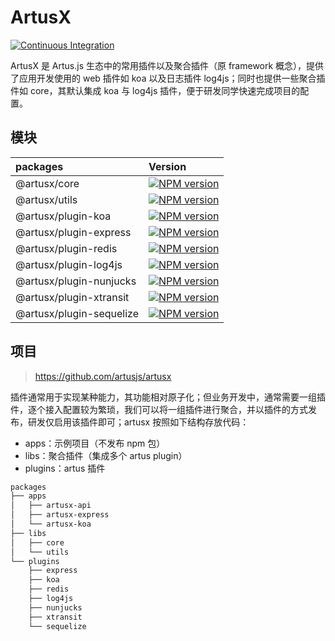 # ArtusX

[![Continuous Integration](https://github.com/artusjs/artusx/actions/workflows/ci.yml/badge.svg)](https://github.com/artusjs/artusx/actions/workflows/ci.yml)

ArtusX 是 Artus.js 生态中的常用插件以及聚合插件（原 framework 概念），提供了应用开发使用的 web 插件如 koa 以及日志插件 log4js；同时也提供一些聚合插件如 core，其默认集成 koa 与 log4js 插件，便于研发同学快速完成项目的配置。

## 模块

| packages                 | Version                                                                                                                                           |
| :----------------------- | :------------------------------------------------------------------------------------------------------------------------------------------------ |
| @artusx/core             | [![NPM version](https://img.shields.io/npm/v/@artusx/core.svg?style=flat-square)](https://npmjs.org/package/@artusx/core)                         |
| @artusx/utils            | [![NPM version](https://img.shields.io/npm/v/@artusx/utils.svg?style=flat-square)](https://npmjs.org/package/@artusx/utils)                       |
| @artusx/plugin-koa       | [![NPM version](https://img.shields.io/npm/v/@artusx/plugin-koa.svg?style=flat-square)](https://npmjs.org/package/@artusx/plugin-koa)             |
| @artusx/plugin-express   | [![NPM version](https://img.shields.io/npm/v/@artusx/plugin-express.svg?style=flat-square)](https://npmjs.org/package/@artusx/plugin-express)     |
| @artusx/plugin-redis     | [![NPM version](https://img.shields.io/npm/v/@artusx/plugin-redis.svg?style=flat-square)](https://npmjs.org/package/@artusx/plugin-redis)         |
| @artusx/plugin-log4js    | [![NPM version](https://img.shields.io/npm/v/@artusx/plugin-log4js.svg?style=flat-square)](https://npmjs.org/package/@artusx/plugin-log4js)       |
| @artusx/plugin-nunjucks  | [![NPM version](https://img.shields.io/npm/v/@artusx/plugin-nunjucks.svg?style=flat-square)](https://npmjs.org/package/@artusx/plugin-nunjucks)   |
| @artusx/plugin-xtransit  | [![NPM version](https://img.shields.io/npm/v/@artusx/plugin-xtransit.svg?style=flat-square)](https://npmjs.org/package/@artusx/plugin-xtransit)   |
| @artusx/plugin-sequelize | [![NPM version](https://img.shields.io/npm/v/@artusx/plugin-sequelize.svg?style=flat-square)](https://npmjs.org/package/@artusx/plugin-sequelize) |

## 项目

> <https://github.com/artusjs/artusx>

插件通常用于实现某种能力，其功能相对原子化；但业务开发中，通常需要一组插件，逐个接入配置较为繁琐，我们可以将一组插件进行聚合，并以插件的方式发布，研发仅启用该插件即可；artusx 按照如下结构存放代码：

- apps：示例项目（不发布 npm 包）
- libs：聚合插件（集成多个 artus plugin）
- plugins：artus 插件

```bash
packages
├── apps
│   ├── artusx-api
│   ├── artusx-express
│   └── artusx-koa
├── libs
│   ├── core
│   └── utils
└── plugins
    ├── express
    ├── koa
    ├── redis
    ├── log4js
    ├── nunjucks
    ├── xtransit
    └── sequelize
```
